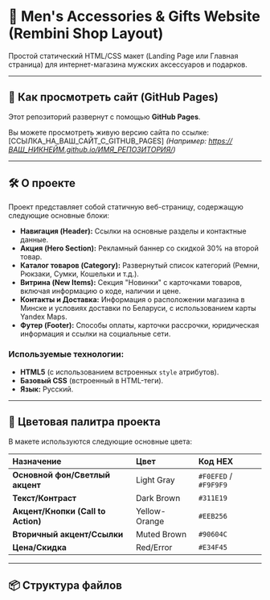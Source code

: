 # 💼 Men's Accessories & Gifts Website (Rembini Shop Layout)

Простой статический HTML/CSS макет (Landing Page или Главная страница) для интернет-магазина мужских аксессуаров и подарков.

---

## 🚀 Как просмотреть сайт (GitHub Pages)

Этот репозиторий развернут с помощью **GitHub Pages**.

Вы можете просмотреть живую версию сайта по ссылке:
[ССЫЛКА_НА_ВАШ_САЙТ_С_GITHUB_PAGES] 
*(Например: https://ВАШ_НИКНЕЙМ.github.io/ИМЯ_РЕПОЗИТОРИЯ/)*

---

## 🛠️ О проекте

Проект представляет собой статичную веб-страницу, содержащую следующие основные блоки:

* **Навигация (Header):** Ссылки на основные разделы и контактные данные.
* **Акция (Hero Section):** Рекламный баннер со скидкой 30% на второй товар.
* **Каталог товаров (Category):** Развернутый список категорий (Ремни, Рюкзаки, Сумки, Кошельки и т.д.).
* **Витрина (New Items):** Секция "Новинки" с карточками товаров, включая информацию о коде, наличии и цене.
* **Контакты и Доставка:** Информация о расположении магазина в Минске и условиях доставки по Беларуси, с использованием карты Yandex Maps.
* **Футер (Footer):** Способы оплаты, карточки рассрочки, юридическая информация и ссылки на социальные сети.

### Используемые технологии:

* **HTML5** (с использованием встроенных `style` атрибутов).
* **Базовый CSS** (встроенный в HTML-теги).
* **Язык:** Русский.

---

## 🎨 Цветовая палитра проекта

В макете используются следующие основные цвета:

| Назначение | Цвет | Код HEX |
| :--- | :--- | :--- |
| **Основной фон/Светлый акцент** | Light Gray | `#F0EFED` / `#F9F9F9` |
| **Текст/Контраст** | Dark Brown | `#311E19` |
| **Акцент/Кнопки (Call to Action)** | Yellow-Orange | `#EEB256` |
| **Вторичный акцент/Ссылки** | Muted Brown | `#90604C` |
| **Цена/Скидка** | Red/Error | `#E34F45` |

---

## 📦 Структура файлов
